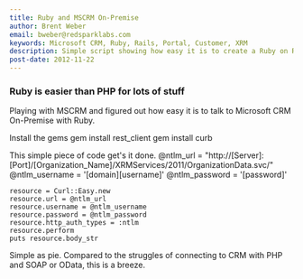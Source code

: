 ```yaml
---
title: Ruby and MSCRM On-Premise
author: Brent Weber
email: bweber@redsparklabs.com
keywords: Microsoft CRM, Ruby, Rails, Portal, Customer, XRM
description: Simple script showing how easy it is to create a Ruby on Rails app with a MSCRM backend.
post-date: 2012-11-22
---
```


### Ruby is easier than PHP for lots of stuff ###
Playing with MSCRM and figured out how easy it is to talk to Microsoft CRM On-Premise with Ruby.

Install the gems
	gem install rest_client
	gem install curb

This simple piece of code get's it done.
	@ntlm_url = "http://[Server]:[Port]/[Organization_Name]/XRMServices/2011/OrganizationData.svc/"
	@ntlm_username = '[domain]\[username]'
	@ntlm_password = '[password]'

	resource = Curl::Easy.new
	resource.url = @ntlm_url
	resource.username = @ntlm_username
	resource.password = @ntlm_password
	resource.http_auth_types = :ntlm
	resource.perform
	puts resource.body_str

Simple as pie.  Compared to the struggles of connecting to CRM with PHP and SOAP or OData, this is a breeze.
